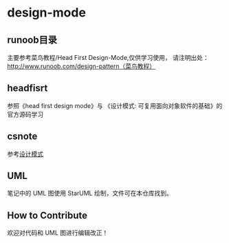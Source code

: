 # design-mode


## runoob目录

主要参考菜鸟教程/Head First Design-Mode,仅供学习使用，
请注明出处：http://www.runoob.com/design-pattern（菜鸟教程）

## headfisrt

参照《head first design mode》与 《设计模式: 可复用面向对象软件的基础》的官方源码学习

## csnote

参考[设计模式](https://cyc2018.github.io/CS-Notes/#/notes/设计模式)

## UML

笔记中的 UML 图使用 StarUML 绘制，文件可在本仓库找到。

## How to Contribute

欢迎对代码和 UML 图进行编辑改正！